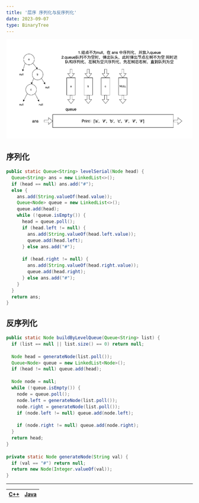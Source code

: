 ```yaml
---
title: '层序 序列化与反序列化'
date: 2023-09-07
type: BinaryTree
---
```


![二叉树](/public/images/ds/bt/bt-level-seralize.png)

## 序列化

```java
public static Queue<String> levelSerial(Node head) {
  Queue<String> ans = new LinkedList<>();
  if (head == null) ans.add("#");
  else {
    ans.add(String.valueOf(head.value));
    Queue<Node> queue = new LinkedList<>();
    queue.add(head);
    while (!queue.isEmpty()) {
      head = queue.poll();
      if (head.left != null) {
        ans.add(String.valueOf(head.left.value));
        queue.add(head.left);
      } else ans.add("#");

      if (head.right != null) {
        ans.add(String.valueOf(head.right.value));
        queue.add(head.right);
      } else ans.add("#");
    }
  }
  return ans;
}
```

## 反序列化

```java
public static Node buildByLevelQueue(Queue<String> list) {
  if (list == null || list.size() == 0) return null;

  Node head = generateNode(list.poll());
  Queue<Node> queue = new LinkedList<Node>();
  if (head != null) queue.add(head);

  Node node = null;
  while (!queue.isEmpty()) {
    node = queue.poll();
    node.left = generateNode(list.poll());
    node.right = generateNode(list.poll());
    if (node.left != null) queue.add(node.left);

    if (node.right != null) queue.add(node.right);
  }
  return head;
}

private static Node generateNode(String val) {
  if (val == "#") return null;
  return new Node(Integer.valueOf(val));
}
```

<hr/>

| [C++ ](https://github.com/ZhengKe996/DS/blob/main/src/binary_tree/serialize_and_reconstruct_tree.cpp) | [Java ](https://github.com/ZhengKe996/DS/blob/main/src/binary_tree/serialize_and_reconstruct_tree.java) |
| :---------------------------------------------------------------------------------------------------: | :-----------------------------------------------------------------------------------------------------: |
